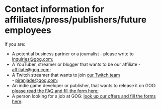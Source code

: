 Contact information for affiliates/press/publishers/future employees
====================================================================

If you are:

*   A potential business partner or a journalist - please write to [inquiries@gog.com](mailto:inquiries@GOG.COM);
*   A YouTuber, streamer or blogger that wants to be our affiliate - [affiliate@gog.com](mailto:affiliate@GOG.COM);
*   A Twitch streamer that wants to join [our Twitch team](https://www.twitch.tv/gogcom)  
    \- [piranjade@gog.com](mailto:piranjade@GOG.COM);
*   An indie game developer or publisher, that wants to release it on GOG: [please read the FAQ and fill the form here](https://www.gog.com/indie);
*   A person looking for a job at GOG: [look up our offers and fill the forms here](https://www.gog.com/work).